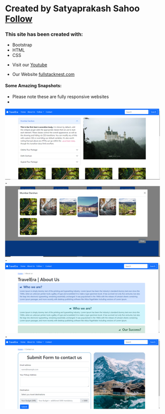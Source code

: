 # Created by Satyaprakash Sahoo  [Follow](https://www.linkedin.com/in/satyaprakash-sahoo/)

### This site has been created with:

- Bootstrap
- HTML
- CSS

* Visit our [Youtube](https://www.youtube.com/@fullstacknest)

* Our Website [fullstacknest.com](https://www.fullstacknest.com/)


#### Some Amazing Snapshots:
- Please note these are fully responsive websites
-
<img src="snapshots/s1.png" alt="Snapshot 1">
-
<img src="snapshots/s2.png" alt="Snapshot 2">
-
<img src="snapshots/s3.png" alt="Snapshot 3">
-
<img src="snapshots/s4.png" alt="Snapshot 4">
